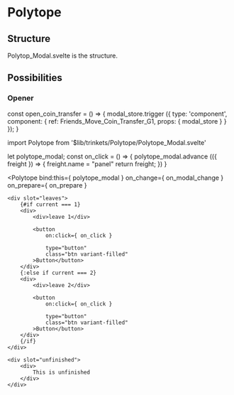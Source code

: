




# Polytope

## Structure
Polytop_Modal.svelte is the structure.



## Possibilities
### Opener
const open_coin_transfer = () => {
	modal_store.trigger ({
		type: 'component',
		component: {
			ref: Friends_Move_Coin_Transfer_G1,
			props: { 
				modal_store
			}
		}
	});
}


import Polytope from '$lib/trinkets/Polytope/Polytope_Modal.svelte'

let polytope_modal;
const on_click = () => {
	polytope_modal.advance (({ freight }) => {
		freight.name = "panel"
		return freight;
	})
}
			

					

<Polytope 
	bind:this={ polytope_modal }
	on_change={ on_modal_change }
	on_prepare={ on_prepare }
>
	<div slot="leaves">
		{#if current === 1}
		<div>
			<div>leave 1</div>
			
			<button 
				on:click={ on_click }
				
				type="button" 
				class="btn variant-filled"
			>Button</button>
		</div>
		{:else if current === 2}
		<div>
			<div>leave 2</div>
			
			<button 
				on:click={ on_click }
				
				type="button" 
				class="btn variant-filled"
			>Button</button>
		</div>
		{/if}
	</div>
	
	<div slot="unfinished">
		<div>
			This is unfinished
		</div>
	</div>
</Polytope>


